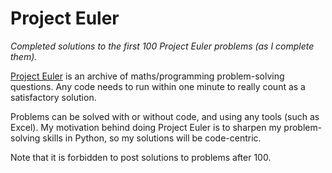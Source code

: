 # Project Euler
*Completed solutions to the first 100 Project Euler problems (as I complete them).*

[Project Euler](https://projecteuler.net/) is an archive of maths/programming problem-solving questions. Any code needs to run within one minute to really count as a satisfactory solution.

Problems can be solved with or without code, and using any tools (such as Excel). My motivation behind doing Project Euler is to sharpen my problem-solving skills in Python, so my solutions will be code-centric.

Note that it is forbidden to post solutions to problems after 100.
